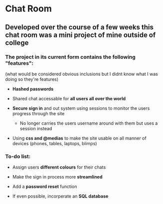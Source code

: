 # <h1>Chat Room</h1>
<h2>Developed over the course of a few weeks this chat room was a
mini project of mine outside of college</h2>

<h3>The project in its current form contains the following "features":</h3>
(what would be considered obvious inclusions but I didnt know what I was doing so they're features)<br>

  - <b>Hashed passwords</b>
  
  - Shared chat accessable for <b>all users all over the world</b>
  
  - <b>Secure sign in</b> and out system using sessions to monitor the users progress through the site
      - No longer carries the users username around with them but uses a session instead 
    
  - Using <b>css and @medias</b> to make the site usable on all manner of devices (phones, tables, laptops, blimps)
  
<h3>To-do list:</h3>

  - Assign users <b>different colours</b> for their chats
  
  - Make the sign in process more <b>streamlined</b>
  
  - Add a <b>password reset</b> function
  
  - If even possible, incorperate an <b>SQL database</b>
  
